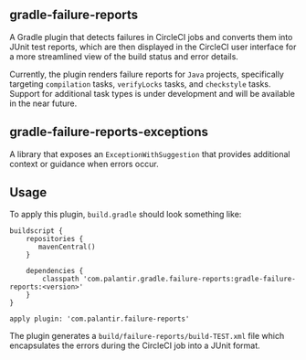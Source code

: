 ## gradle-failure-reports

A Gradle plugin that detects failures in CircleCI jobs and converts them into JUnit test reports, which are then displayed in the CircleCI user interface for a more streamlined view of the build status and error details.

Currently, the plugin renders failure reports for `Java` projects, specifically targeting `compilation` tasks, `verifyLocks` tasks, and `checkstyle` tasks. Support for additional task types is under development and will be available in the near future.


## gradle-failure-reports-exceptions

A library that exposes an `ExceptionWithSuggestion` that provides additional context or guidance when errors occur.

## Usage

To apply this plugin, `build.gradle` should look something like:

```
buildscript {
    repositories {
       mavenCentral()
    }

    dependencies {
        classpath 'com.palantir.gradle.failure-reports:gradle-failure-reports:<version>'
    }
}

apply plugin: 'com.palantir.failure-reports'
```

The plugin generates a `build/failure-reports/build-TEST.xml` file which encapsulates the errors during the CircleCI job into a JUnit format.

